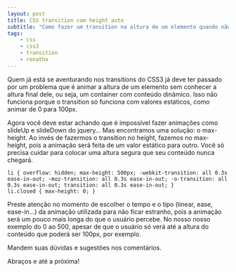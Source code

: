 ```yaml
---
layout: post
title: CSS transition com height auto
subtitle: "Como fazer um transition na altura de um elemento quando não conhecemos a altura dele"
tags:
	- css
    - css3
    - transition
    - renatho
---
```

Quem já está se aventurando nos transitions do CSS3 já deve ter passado por um problema que é animar a altura de um elemento sem conhecer a altura final dele, ou seja, um container com conteúdo dinâmico. Isso não funciona porque o transition só funciona com valores estáticos, como animar de 0 para 100px.

Agora você deve estar achando que é impossível fazer animações como slideUp e slideDown do jquery... Mas encontramos uma solução: o max-height. Ao invés de fazermos o transition no height, fazemos no max-height, pois a animação será feita de um valor estático para outro. Você só precisa cuidar para colocar uma altura segura que seu conteúdo nunca chegará.

	li { overflow: hidden; max-height: 500px; -webkit-transition: all 0.3s ease-in-out; -moz-transition: all 0.3s ease-in-out; -o-transition: all 0.3s ease-in-out; transition: all 0.3s ease-in-out; }
	li.closed { max-height: 0; }

Preste atenção no momento de escolher o tempo e o tipo \(linear, ease, ease-in...) da animação utilizada para não ficar estranho, pois a animação será um pouco mais longa do que o usuário percebe. No nosso nosso exemplo do 0 ao 500, apesar de que o usuário só verá até a altura do conteúdo que poderá ser 100px, por exemplo.

Mandem suas dúvidas e sugestões nos comentários.

Abraços e até a próxima!